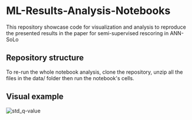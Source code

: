# ML-Results-Analysis-Notebooks
This repository showcase code for visualization and analysis to reproduce the presented results in the paper for semi-supervised rescoring in ANN-SoLo

## Repository structure
To re-run the whole notebook analysis, clone the repository, unzip all the files in the data/ folder then run the notebook's cells.

## Visual example

![std_q-value](https://user-images.githubusercontent.com/17605438/193140696-8d4c4cea-65d6-4f4d-98f8-c3d8ed5452d6.png)
